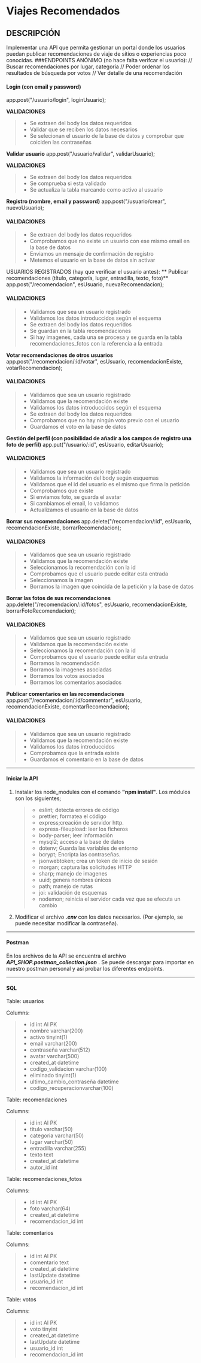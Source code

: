 # Viajes Recomendados


## DESCRIPCIÓN

Implementar una API que permita gestionar un portal donde los usuarios puedan publicar recomendaciones de viaje de sitios o experiencias poco conocidas.
###ENDPOINTS
ANÓNIMO (no hace falta verifcar el usuario):
// Buscar recomendaciones por lugar, categoría
// Poder ordenar los resultados de búsqueda por votos
// Ver detalle de una recomendación

#### Login (con email y password)
app.post("/usuario/login", loginUsuario);

**VALIDACIONES**
> - Se extraen del body los datos requeridos
> - Validar que se reciben los datos necesarios
> - Se selecionan el usuario de la base de datos y comprobar que coiciden las contraseñas

**Validar usuario**
app.post("/usuario/validar", validarUsuario);

**VALIDACIONES**
> - Se extraen del body los datos requeridos
> - Se comprueba si esta validado
> - Se actualiza la tabla marcando como activo al usuario 

**Registro (nombre, email y password)**
app.post("/usuario/crear", nuevoUsuario);

#### VALIDACIONES
> - Se extraen del body los datos requeridos
> - Comprobamos que no existe un usuario con ese mismo email en la base de datos
> - Enviamos un mensaje de confirmación de registro
> - Metemos el usuario en la base de datos sin activar

USUARIOS REGISTRADOS (hay que verificar el usuario antes):
** Publicar recomendaciones (título, categoría, lugar, entradilla, texto, foto)**
app.post("/recomendacion", esUsuario, nuevaRecomendacion);

#### VALIDACIONES
> - Validamos que sea un usuario registrado
> - Validamos los datos introduccidos según el esquema
> - Se extraen del body los datos requeridos
> - Se guardan en la tabla recomendaciones
> - Si hay imagenes, cada una se procesa y se guarda en la tabla recomendaciones_fotos con la referencia a la entrada


**Votar recomendaciones de otros usuarios**
app.post("/recomendacion/:id/votar", esUsuario, recomendacionExiste, votarRecomendacion);

#### VALIDACIONES
> - Validamos que sea un usuario registrado
> - Validamos que la recomendación existe
> - Validamos los datos introduccidos según el esquema
> - Se extraen del body los datos requeridos
> - Comprobamos que no hay ningún voto previo con el usuario
> - Guardamos el voto en la base de datos 

**Gestión del perfil (con posibilidad de añadir a los campos de registro una foto de perfil)**
app.put("/usuario/:id", esUsuario, editarUsuario);

#### VALIDACIONES
> - Validamos que sea un usuario registrado
> - Validamos la información del body según esquemas
> - Validamos que el id del usuario es el mismo que firma la petición
> - Comprobamos que existe
> - Si enviamos foto, se guarda el avatar
> - Si cambiamos el email, lo validamos
> - Actualizamos el usuario en la base de datos

**Borrar sus recomendaciones**
app.delete("/recomendacion/:id", esUsuario, recomendacionExiste, borrarRecomendacion);

#### VALIDACIONES
> - Validamos que sea un usuario registrado
> - Validamos que la recomendación existe
> - Seleccionamos la recomendación con la id
> - Comprobamos que el usuario puede editar esta entrada
> - Seleccionamos la imagen
> - Borramos la imagen que coincida de la petición y la base de datos


**Borrar las fotos de sus  recomendaciones**
app.delete("/recomendacion/:id/fotos", esUsuario, recomendacionExiste, borrarFotoRecomendacion);

#### VALIDACIONES
> - Validamos que sea un usuario registrado
> - Validamos que la recomendación existe
> - Seleccionamos la recomendación con la id
> - Comprobamos que el usuario puede editar esta entrada
> - Borramos la recomendación
> - Borramos la imagenes asociadas
> - Borramos los votos asociados
> - Borramos los comentarios asociados

**Publicar comentarios en las recomendaciones**
app.post("/recomendacion/:id/commentar", esUsuario, recomendacionExiste, comentarRecomendacion);

#### VALIDACIONES
> - Validamos que sea un usuario registrado
> - Validamos que la recomendación existe
> - Validamos los datos introduccidos
> - Comprobamos que la entrada existe
> - Guardamos el comentario en la base de datos


------------
#### Iniciar la API
1. Instalar los node_modules con el comando **"npm install"**.
    Los módulos son los siguientes;
    > - eslint; detecta errores de código
    > - prettier; formatea el código
    > -  express;creación de servidor http.
    > - express-fileupload: leer los ficheros
    > - body-parser; leer información 
    > - mysql2; acceso a la base de datos
    > - dotenv; Guarda las variables de entorno
    > - bcrypt; Encripta las contraseñas.
    > - jsonwebtoken; crea un token de inicio de sesión 
    > - morgan; captura las solicitudes HTTP
    > - sharp; manejo de imagenes
    > - uuid; genera nombres únicos 
    > - path; manejo de rutas
    > - joi: validación de esquemas
    > - nodemon; reinicia el servidor cada vez que se efecuta un cambio
    
    
2. Modificar el archivo ***.env*** con los datos necesarios. (Por ejemplo, se puede necesitar modificar la contraseña). 

------------
#### Postman
En los archivos de la API se encuentra el archivo ***API_SHOP.postman_collection.json*** . Se puede descargar para importar en nuestro postman personal y así probar los diferentes endpoints.

------------
#### SQL
Table: usuarios

Columns:
> - id int AI PK
> - nombre varchar(200)
> - activo tinyint(1)
> - email varchar(200)
> - contraseña varchar(512)
> - avatar varchar(500)
> - created_at datetime
> - codigo_validacion varchar(100)
> - eliminado tinyint(1)
> - ultimo_cambio_contraseña datetime
> - codigo_recuperacionvarchar(100)

Table: recomendaciones

Columns:
> - id int AI PK
> - titulo varchar(50)
> - categoria varchar(50)
> - lugar varchar(50)
> - entradilla varchar(255)
> - texto text
> - created_at datetime
> - autor_id int

Table: recomendaciones_fotos

Columns:
> - id int AI PK
> - foto varchar(64)
> - created_at datetime
> - recomendacion_id int


Table: comentarios

Columns:
> - id int AI PK
> - comentario text
> - created_at datetime
> - lastUpdate datetime
> - usuario_id int
> - recomendacion_id int

Table: votos

Columns:
> - id int AI PK
> - voto tinyint
> - created_at datetime
> - lastUpdate datetime
> - usuario_id int
> - recomendacion_id int
